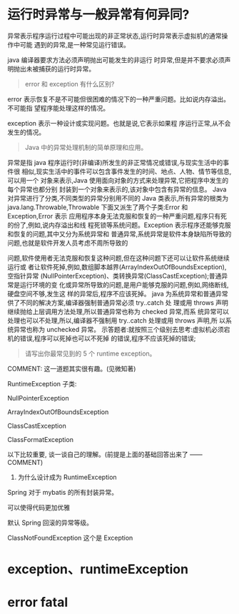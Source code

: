 # 运行时异常与一般异常有何异同?

异常表示程序运行过程中可能出现的非正常状态,运行时异常表示虚拟机的通常操作中可能 遇到的异常,是一种常见运行错误。

java 编译器要求方法必须声明抛出可能发生的非运行 时异常,但是并不要求必须声明抛出未被捕获的运行时异常。


> error 和 exception 有什么区别?


error 表示恢复不是不可能但很困难的情况下的一种严重问题。比如说内存溢出。不可能指 望程序能处理这样的情况。

exception 表示一种设计或实现问题。也就是说,它表示如果程 序运行正常,从不会发生的情况。



> Java 中的异常处理机制的简单原理和应用。


异常是指 java 程序运行时(非编译)所发生的非正常情况或错误,与现实生活中的事件很 相似,现实生活中的事件可以包含事件发生的时间、地点、人物、情节等信息,可以用一个 对象来表示,Java 使用面向对象的方式来处理异常,它把程序中发生的每个异常也都分别 封装到一个对象来表示的,该对象中包含有异常的信息。
Java 对异常进行了分类,不同类型的异常分别用不同的 Java 类表示,所有异常的根类为 java.lang.Throwable,Throwable 下面又派生了两个子类:Error 和 Exception,Error 表示 应用程序本身无法克服和恢复的一种严重问题,程序只有死的份了,例如,说内存溢出和线 程死锁等系统问题。Exception 表示程序还能够克服和恢复的问题,其中又分为系统异常和 普通异常,系统异常是软件本身缺陷所导致的问题,也就是软件开发人员考虑不周所导致的

问题,软件使用者无法克服和恢复这种问题,但在这种问题下还可以让软件系统继续运行或 者让软件死掉,例如,数组脚本越界(ArrayIndexOutOfBoundsException),空指针异常 (NullPointerException)、类转换异常(ClassCastException);普通异常是运行环境的变 化或异常所导致的问题,是用户能够克服的问题,例如,网络断线,硬盘空间不够,发生这 样的异常后,程序不应该死掉。
java 为系统异常和普通异常 供了不同的解决方案,编译器强制普通异常必须 try..catch 处 理或用 throws 声明继续抛给上层调用方法处理,所以普通异常也称为 checked 异常,而系 统异常可以处理也可以不处理,所以,编译器不强制用 try..catch 处理或用 throws 声明,所 以系统异常也称为 unchecked 异常。
示答题者:就按照三个级别去思考:虚拟机必须宕机的错误,程序可以死掉也可以不死掉 的错误,程序不应该死掉的错误;


> 请写出你最常见到的 5 个 runtime exception。

COMMENT: 这一道题其实很有趣。(见微知著)


RuntimeException  子类:


NullPointerException

ArrayIndexOutOfBoundsException

ClassCastException


ClassFormatException









以下比较重要, 谈一谈自己的理解。(前提是上面的基础回答出来了 —— COMMENT)

1) 为什么设计成为 RuntimeException


Spring 对于 mybatis 的所有封装异常。

可以使得代码更加优雅

默认 Spring 回滚的异常等级。













ClassNotFoundException 这个是 Exception











# exception、runtimeException

# error fatal

